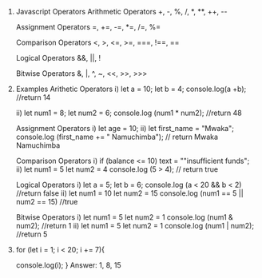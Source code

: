 1. Javascript Operators
   Arithmetic Operators
   +,   -,   %,   /,   *,   **,   ++,   --

   Assignment Operators
   =,   +=,  -=,  *=,   /=,   %=

   Comparison Operators
   <,   >,   <=,  >=,   ===,   !==, ==

   Logical Operators
   &&,  ||,  !

   Bitwise Operators
   &,   |,   ^,   ~,   <<,   >>,   >>>

2. Examples
   Arithetic Operators
   i) let a = 10;
      let b = 4;
      console.log(a +b); //return 14

   ii) let num1 = 8;
       let num2 = 6;
       console.log (num1 * num2); //return 48
    
    Assignment Operators
    i) let age = 10;
    ii) let first_name = "Mwaka";
        console.log (first_name += " Namuchimba"); // return Mwaka Namuchimba

    Comparison Operators
    i) if (balance <= 10)
       text = ""insufficient funds";
    ii) let num1 = 5 
        let num2 = 4
        console.log (5 > 4); // return true

    Logical Operators
    i) let a = 5;
       let b = 6;
       console.log (a < 20 && b < 2) //return false
    ii) let num1 = 10
        let num2 = 15
        console.log (num1 == 5 || num2 == 15) //true

    Bitwise Operators
    i) let num1 = 5 
       let num2 = 1
       console.log (num1 & num2); //return 1
    ii) let num1 = 5 
        let num2 = 1
        console.log (num1 | num2); //return 5

4. for (let i = 1; i < 20; i += 7){

    console.log(i);
}
 Answer: 1, 8, 15



        
  
        

    